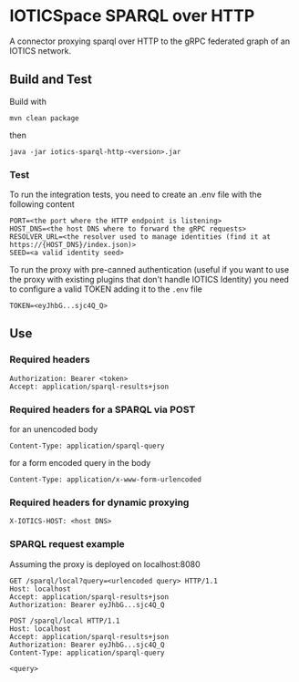 # IOTICSpace SPARQL over HTTP 

A connector proxying sparql over HTTP to the gRPC federated graph of an IOTICS network.

## Build and Test

Build with

```commandline
mvn clean package
```

then

```commandline
java -jar iotics-sparql-http-<version>.jar
```

### Test

To run the integration tests, you need to create an .env file with the following content

```properties
PORT=<the port where the HTTP endpoint is listening>
HOST_DNS=<the host DNS where to forward the gRPC requests>
RESOLVER_URL=<the resolver used to manage identities (find it at https://{HOST_DNS}/index.json)>
SEED=<a valid identity seed>
```

To run the proxy with pre-canned authentication 
(useful if you want to use the proxy with existing plugins that don't handle IOTICS Identity) you need to configure
a valid TOKEN adding it to the `.env` file

```properties
TOKEN=<eyJhbG...sjc4Q_Q>
```

## Use

### Required headers

```properties
Authorization: Bearer <token>
Accept: application/sparql-results+json
```

### Required headers for a SPARQL via POST

for an unencoded body

```properties
Content-Type: application/sparql-query
```

for a form encoded query in the body

```properties
Content-Type: application/x-www-form-urlencoded
```

### Required headers for dynamic proxying
```properties
X-IOTICS-HOST: <host DNS>
```

### SPARQL request example

Assuming the proxy is deployed on localhost:8080

```http
GET /sparql/local?query=<urlencoded query> HTTP/1.1
Host: localhost
Accept: application/sparql-results+json
Authorization: Bearer eyJhbG...sjc4Q_Q
```

```http
POST /sparql/local HTTP/1.1
Host: localhost
Accept: application/sparql-results+json
Authorization: Bearer eyJhbG...sjc4Q_Q
Content-Type: application/sparql-query

<query>
```

